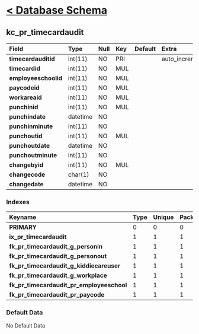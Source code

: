 # [< Database Schema](DatabaseSchema.md) #

## kc\_pr\_timecardaudit ##
| **Field** | Type | Null | Key | Default | Extra | Comment |
|:----------|:-----|:-----|:----|:--------|:------|:--------|
| **timecardauditid** | int(11) | NO | PRI |  | auto\_increment |  |
| **timecardid** | int(11) | NO | MUL |  |  |  |
| **employeeschoolid** | int(11) | NO | MUL |  |  |  |
| **paycodeid** | int(11) | NO | MUL |  |  |  |
| **workareaid** | int(11) | NO | MUL |  |  |  |
| **punchinid** | int(11) | NO | MUL |  |  |  |
| **punchindate** | datetime | NO |  |  |  |  |
| **punchinminute** | int(11) | NO |  |  |  |  |
| **punchoutid** | int(11) | NO | MUL |  |  |  |
| **punchoutdate** | datetime | NO |  |  |  |  |
| **punchoutminute** | int(11) | NO |  |  |  |  |
| **changebyid** | int(11) | NO | MUL |  |  |  |
| **changecode** | char(1) | NO |  |  |  |  |
| **changedate** | datetime | NO |  |  |  |  |


### Indexes ###
| **Keyname** | Type | Unique | Packed | Column | Seq | Cardinality | Collation | Null | Comment |
|:------------|:-----|:-------|:-------|:-------|:----|:------------|:----------|:-----|:--------|
| **PRIMARY** | 0 | 0 | 0 | timecardauditid | 1 | 0 | A | 0 | 0 |
| **ix\_pr\_timecardaudit** | 1 | 1 | 1 | timecardid | 1 |  | A | 1 | 1 |
| **fk\_pr\_timecardaudit\_g\_personin** | 1 | 1 | 1 | punchinid | 1 |  | A | 1 | 1 |
| **fk\_pr\_timecardaudit\_g\_personout** | 1 | 1 | 1 | punchoutid | 1 |  | A | 1 | 1 |
| **fk\_pr\_timecardaudit\_g\_kiddiecareuser** | 1 | 1 | 1 | changebyid | 1 |  | A | 1 | 1 |
| **fk\_pr\_timecardaudit\_g\_workplace** | 1 | 1 | 1 | workareaid | 1 |  | A | 1 | 1 |
| **fk\_pr\_timecardaudit\_pr\_employeeschool** | 1 | 1 | 1 | employeeschoolid | 1 |  | A | 1 | 1 |
| **fk\_pr\_timecardaudit\_pr\_paycode** | 1 | 1 | 1 | paycodeid | 1 |  | A | 1 | 1 |


### Default Data ###
No Default Data